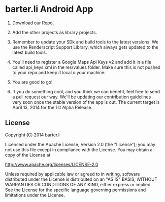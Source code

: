 barter.li Android App
=====================

1. Download our Repo.

2. Add the other projects as library projects.
3. Remember to update your SDk and build tools to the latest versions. We use the Renderscript Support Library, which always gets updated to the latest build tools.
4. You'll need to register a Google Maps Api Keys v2 and add it in a file called api_keys.xml in the res/values folder. Make sure this is not pushed to your repo and keep it local o your machine.
5. You are good to go!
6. If you do something cool, and you think we can benefit, feel free to send a pull request our way. We'll be updating our contribution guidelines very soon once the stable version of the app is out. The current target is April 13, 2014 for the 1st Alpha Release.

## License

Copyright (C) 2014 barter.li

Licensed under the Apache License, Version 2.0 (the "License");
you may not use this file except in compliance with the License.
You may obtain a copy of the License at

http://www.apache.org/licenses/LICENSE-2.0

Unless required by applicable law or agreed to in writing, software
distributed under the License is distributed on an "AS IS" BASIS,
WITHOUT WARRANTIES OR CONDITIONS OF ANY KIND, either express or implied.
See the License for the specific language governing permissions and
limitations under the License.
